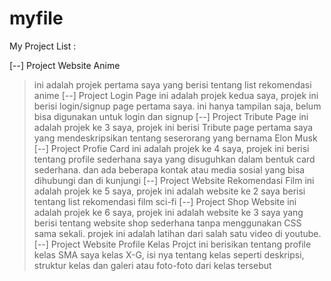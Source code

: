 # myfile
My Project List :

[--] Project Website Anime
>ini adalah projek pertama saya yang berisi tentang list rekomendasi anime 
[--] Project Login Page
>ini adalah projek kedua saya, projek ini berisi login/signup page pertama saya. ini hanya tampilan saja, belum bisa digunakan untuk login dan signup
[--] Project Tribute Page
>ini adalah projek ke 3 saya, projek ini berisi Tribute page pertama saya yang mendeskripsikan tentang seserorang yang bernama Elon Musk
[--] Project Profie Card
>ini adalah projek ke 4 saya, projek ini berisi tentang profile sederhana saya yang disuguhkan dalam bentuk card sederhana. dan ada beberapa kontak atau media sosial yang bisa dihubungi dan di kunjungi
[--] Project Website Rekomendasi Film
>ini adalah projek ke 5 saya, projek ini adalah website ke 2 saya berisi tentang list rekomendasi film sci-fi
[--] Project Shop Website
>ini adalah projek ke 6 saya, projek ini adalah website ke 3 saya yang berisi tentang website shop sederhana tanpa menggunakan CSS sama sekali. projek ini adalah latihan dari salah satu video di youtube.
[--] Project Website Profile Kelas
>Projct ini berisikan tentang profile kelas SMA saya kelas X-G, isi nya tentang kelas seperti deskripsi, struktur kelas dan galeri atau foto-foto dari kelas tersebut